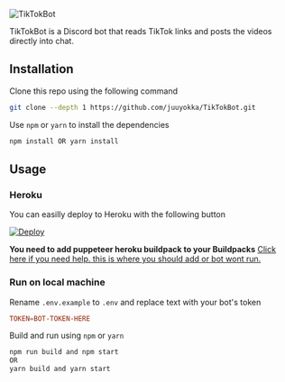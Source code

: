 ![TikTokBot](assets/wordmark.svg)

TikTokBot is a Discord bot that reads TikTok links and posts the videos directly into chat.

## Installation

Clone this repo using the following command

```bash
git clone --depth 1 https://github.com/juuyokka/TikTokBot.git
```

Use `npm` or `yarn` to install the dependencies

```bash
npm install OR yarn install
```

## Usage

### Heroku

You can easilly deploy to Heroku with the following button

[![Deploy](https://www.herokucdn.com/deploy/button.svg)](https://heroku.com/deploy)

**You need to add puppeteer heroku buildpack to your Buildpacks** [Click here if you need help. this is where you should add or bot wont run.](https://cdn.discordapp.com/attachments/776404482002780191/793416722920505344/unknown.png)

### Run on local machine

Rename `.env.example` to `.env` and replace text with your bot's token

```conf
TOKEN=BOT-TOKEN-HERE
```

Build and run using `npm` or `yarn`

```bash
npm run build and npm start
OR
yarn build and yarn start
```
